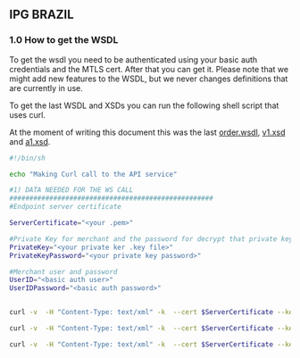 ## IPG BRAZIL

### 1.0 How to get the WSDL

To get the wsdl you need to be authenticated using your basic auth credentials and the MTLS cert. After that you can get it. Please note that we might add new features to the WSDL, but we never changes definitions that are currently in use.

To get the last WSDL and XSDs you can run the following shell script that uses curl.

At the moment of writing this document this was the last [order.wsdl](./order.wsdl), [v1.xsd](v1.xsd) and [a1.xsd](a1.xsd).

```sh
#!/bin/sh

echo "Making Curl call to the API service"

#1) DATA NEEDED FOR THE WS CALL
###################################################
#Endpoint server certificate

ServerCertificate="<your .pem>"

#Private Key for merchant and the password for decrypt that private key
PrivateKey="<your private ker .key file>"
PrivateKeyPassword="<your private key password>"

#Merchant user and password
UserID="<basic auth user>"
UserIDPassword="<basic auth password>"


curl -v  -H "Content-Type: text/xml" -k  --cert $ServerCertificate --key $PrivateKey --pass $PrivateKeyPassword -u $UserID:$UserIDPassword --url https://test.ipg-online.com/ipgapi/services/order.wsdl --trace-ascii "trace.log" -o "order.wsdl"

curl -v  -H "Content-Type: text/xml" -k  --cert $ServerCertificate --key $PrivateKey --pass $PrivateKeyPassword -u $UserID:$UserIDPassword --url https://test.ipg-online.com/ipgapi/services/../schemas/v1.xsd --trace-ascii "trace.log" -o "v1.xsd"

curl -v  -H "Content-Type: text/xml" -k  --cert $ServerCertificate --key $PrivateKey --pass $PrivateKeyPassword -u $UserID:$UserIDPassword --url https://test.ipg-online.com/ipgapi/services/../schemas/a1.xsd --trace-ascii "trace.log" -o "a1.xsd"
```

